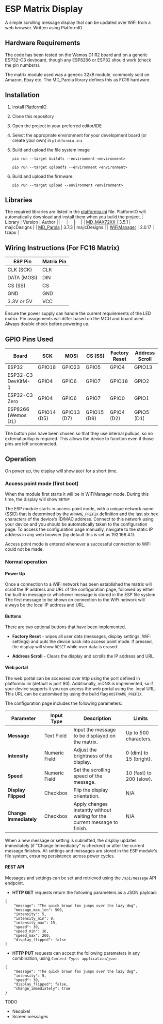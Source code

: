 # ESP Matrix Display
A simple scrolling message display that can be updated over WiFi from a web browser. Written using PlatformIO.

## Hardware Requirements

The code has been tested on the Wemos D1 R2 board and on a generic ESP32-C3 devboard, though any ESP8266 or ESP32 should work (check the pin numbers).

The matrix module used was a generic 32x8 module, commonly sold on Amazon, Ebay etc. The MD_Parola library defines this as FC16 hardware.

## Installation

1. Install [PlatformIO](https://platformio.org/).

2. Clone this repository

3. Open the project in your preferred editor/IDE

4. Select the appropriate environment for your development board (or create your own) in ```platformio.ini```

5. Build and upload the file system image

    ```pio run --target buildfs --environment <environment>```

    ```pio run --target uploadfs --environment <environment>```

6. Build and upload the firmware.

    ```pio run --target upload --environment <environment>```

## Libraries

The required libraries are listed in the [platformio.ini](http://_vscodecontentref_/0) file. PlatformIO will automatically download and install them when you build the project.
| Library | Version | Author |
|---|---|---|
| [MD_MAX72XX](https://github.com/MajicDesigns/MD_MAX72XX) | 3.5.1 | majicDesigns |
| [MD_Parola](https://github.com/MajicDesigns/MD_Parola) | 3.7.3 | majicDesigns |
| [WiFiManager](https://github.com/tzapu/WiFiManager) | 2.0.17 | tzapu |

## Wiring Instructions (For FC16 Matrix)

| ESP Pin       | Matrix Pin   |
|---------------|--------------|
| CLK (SCK)     | CLK          |
| DATA (MOSI)   | DIN          |
| CS (SS)       | CS           |
| GND           | GND          |
| 3.3V or 5V    | VCC          |

Ensure the power supply can handle the current requirements of the LED matrix. Pin assignments will differ based on the MCU and board used. Always double check before powering up.

## GPIO Pins Used

| Board            | SCK         |     MOSI    | CS (SS)     | Factory Reset | Address Scroll |
|---------------------|-------------|-------------|-------------|------------|----------------|
| ESP32               | GPIO18      | GPIO23      | GPIO5       | GPIO4      | GPIO13         |
| ESP32-C3 DevKitM-1  | GPIO4       | GPIO6       | GPIO7       | GPIO18     | GPIO2          |
| ESP32-C3 Zero       | GPIO4       | GPIO6       | GPIO7       | GPIO0      | GPIO1          |
| ESP8266 (Wemos D1)  | GPIO14 (D5) | GPIO13 (D7) | GPIO15 (D8) | GPIO4 (D2) | GPIO5 (D1)     |

The button pins have been chosen so that they use internal pullups, so no external pullup is required. This allows the device to function even if those pins are left unconnected.

## Operation

On power up, the display will show ```BOOT``` for a short time.

### Access point mode (first boot)
When the module first starts it will be in WiFiManager mode. During this time, the display will show ```SETUP```

The ESP module starts in access point mode, with a unique network name (SSID) that is determined by the ```APNAME_PREFIX``` definition and the last six hex characters of the device's ID/MAC address. Connect to this network using your device and you should be automatically taken to the configuration page. To access the configuration page manually, navigate to the static IP address in any web browser (by default this is set as 192.168.4.1).

Access point mode is entered whenever a successful connection to WiFi could not be made.

### Normal operation

#### Power Up

Once a connection to a WiFi network has been established the matrix will scroll the IP address and URL of the configuration page, followed by either the built-in message or whichever message is stored in the ESP file system. The first message to be shown on connection to the WiFi network will always be the local IP address and URL.

#### Buttons

There are two optional buttons that have been implemented.

* **Factory Reset** - wipes all user data (messages, display settings, WiFi settings) and puts the device back into access point mode. If pressed, the display will show ```RESET``` while user data is erased.

* **Address Scroll** - Clears the display and scrolls the IP address and URL.

#### Web portal

The web portal can be accessed over http using the port defined in platformio.ini (default is port 80). Additionally, mDNS is implemented, so if your device supports it you can access the web portal using the .local URL. This URL can be customised by using the build flag ```HOSTNAME_PREFIX```.

The configuration page includes the following parameters:

| Parameter           | Input Type   | Description                                                                 | Limits                          |
|---------------------|--------------|-----------------------------------------------------------------------------|---------------------------------|
| **Message**         | Text Field   | Input the message to be displayed on the matrix.                           | Up to 500 characters.|
| **Intensity**       | Numeric Field| Adjust the brightness of the display.                                      | 0 (dim) to 15 (bright).         |
| **Speed**           | Numeric Field| Set the scrolling speed of the message.                                    | 10 (fast) to 200 (slow).          |
| **Display Flipped** | Checkbox     | Flip the display orientation.                                              | N/A                             |
| **Change Immediately** | Checkbox  | Apply changes instantly without waiting for the current message to finish. | N/A                             |

When a new message or setting is submitted, the display updates immediately (if "Change Immediately" is checked) or after the current message finishes. All settings and messages are stored in the ESP module's file system, ensuring persistence across power cycles.

#### REST API

Messages and settings can be set and retrieved using the ```/api/message``` API endpoint.

* **HTTP GET** requests return the following parameters as a JSON payload:
```
{
    "message": "The quick brown fox jumps over the lazy dog",
    "message_max_len": 500,
    "intensity": 5,
    "intensity_min": 0,
    "intensity_max": 15,
    "speed": 30,
    "speed_min": 10,
    "speed_max": 200,
    "display_flipped": false
}
```
* **HTTP PUT** requests can accept the following parameters in any combination, using ```Content-Type: application/json```
```
{
    "message": "The quick brown fox jumps over the lazy dog",
    "intensity": 5,
    "speed": 30,
    "display_flipped": false,
    "change_immediately": true
}
```

TODO
* Neopixel
* Screen messages